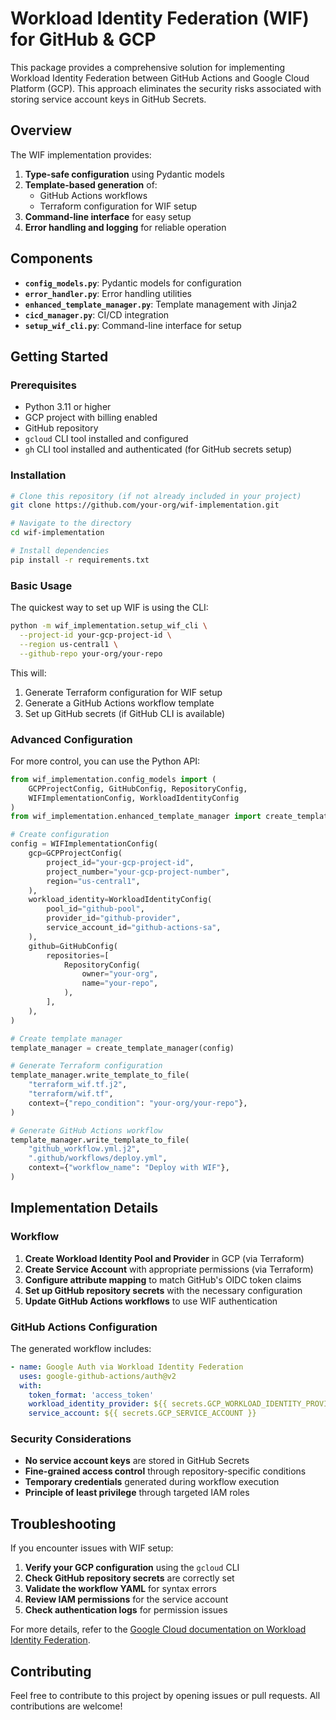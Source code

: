 # Workload Identity Federation (WIF) for GitHub & GCP

This package provides a comprehensive solution for implementing Workload Identity Federation between GitHub Actions and Google Cloud Platform (GCP). This approach eliminates the security risks associated with storing service account keys in GitHub Secrets.

## Overview

The WIF implementation provides:

1. **Type-safe configuration** using Pydantic models
2. **Template-based generation** of:
   - GitHub Actions workflows
   - Terraform configuration for WIF setup
3. **Command-line interface** for easy setup
4. **Error handling and logging** for reliable operation

## Components

- **`config_models.py`**: Pydantic models for configuration
- **`error_handler.py`**: Error handling utilities
- **`enhanced_template_manager.py`**: Template management with Jinja2
- **`cicd_manager.py`**: CI/CD integration
- **`setup_wif_cli.py`**: Command-line interface for setup

## Getting Started

### Prerequisites

- Python 3.11 or higher
- GCP project with billing enabled
- GitHub repository
- `gcloud` CLI tool installed and configured
- `gh` CLI tool installed and authenticated (for GitHub secrets setup)

### Installation

```bash
# Clone this repository (if not already included in your project)
git clone https://github.com/your-org/wif-implementation.git

# Navigate to the directory
cd wif-implementation

# Install dependencies
pip install -r requirements.txt
```

### Basic Usage

The quickest way to set up WIF is using the CLI:

```bash
python -m wif_implementation.setup_wif_cli \
  --project-id your-gcp-project-id \
  --region us-central1 \
  --github-repo your-org/your-repo
```

This will:
1. Generate Terraform configuration for WIF setup
2. Generate a GitHub Actions workflow template
3. Set up GitHub secrets (if GitHub CLI is available)

### Advanced Configuration

For more control, you can use the Python API:

```python
from wif_implementation.config_models import (
    GCPProjectConfig, GitHubConfig, RepositoryConfig, 
    WIFImplementationConfig, WorkloadIdentityConfig
)
from wif_implementation.enhanced_template_manager import create_template_manager

# Create configuration
config = WIFImplementationConfig(
    gcp=GCPProjectConfig(
        project_id="your-gcp-project-id",
        project_number="your-gcp-project-number",
        region="us-central1",
    ),
    workload_identity=WorkloadIdentityConfig(
        pool_id="github-pool",
        provider_id="github-provider",
        service_account_id="github-actions-sa",
    ),
    github=GitHubConfig(
        repositories=[
            RepositoryConfig(
                owner="your-org",
                name="your-repo",
            ),
        ],
    ),
)

# Create template manager
template_manager = create_template_manager(config)

# Generate Terraform configuration
template_manager.write_template_to_file(
    "terraform_wif.tf.j2",
    "terraform/wif.tf",
    context={"repo_condition": "your-org/your-repo"},
)

# Generate GitHub Actions workflow
template_manager.write_template_to_file(
    "github_workflow.yml.j2",
    ".github/workflows/deploy.yml",
    context={"workflow_name": "Deploy with WIF"},
)
```

## Implementation Details

### Workflow

1. **Create Workload Identity Pool and Provider** in GCP (via Terraform)
2. **Create Service Account** with appropriate permissions (via Terraform)
3. **Configure attribute mapping** to match GitHub's OIDC token claims
4. **Set up GitHub repository secrets** with the necessary configuration
5. **Update GitHub Actions workflows** to use WIF authentication

### GitHub Actions Configuration

The generated workflow includes:

```yaml
- name: Google Auth via Workload Identity Federation
  uses: google-github-actions/auth@v2
  with:
    token_format: 'access_token'
    workload_identity_provider: ${{ secrets.GCP_WORKLOAD_IDENTITY_PROVIDER }}
    service_account: ${{ secrets.GCP_SERVICE_ACCOUNT }}
```

### Security Considerations

- **No service account keys** are stored in GitHub Secrets
- **Fine-grained access control** through repository-specific conditions
- **Temporary credentials** generated during workflow execution
- **Principle of least privilege** through targeted IAM roles

## Troubleshooting

If you encounter issues with WIF setup:

1. **Verify your GCP configuration** using the `gcloud` CLI
2. **Check GitHub repository secrets** are correctly set
3. **Validate the workflow YAML** for syntax errors
4. **Review IAM permissions** for the service account
5. **Check authentication logs** for permission issues

For more details, refer to the [Google Cloud documentation on Workload Identity Federation](https://cloud.google.com/iam/docs/workload-identity-federation).

## Contributing

Feel free to contribute to this project by opening issues or pull requests. All contributions are welcome!